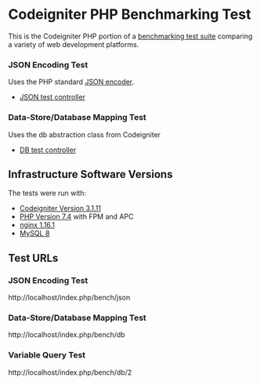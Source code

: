 # Codeigniter PHP Benchmarking Test

This is the Codeigniter PHP portion of a [benchmarking test suite](../) comparing a variety of web development platforms.

### JSON Encoding Test
Uses the PHP standard [JSON encoder](http://www.php.net/manual/en/function.json-encode.php).

* [JSON test controller](application/controllers/bench.php)


### Data-Store/Database Mapping Test
Uses the db abstraction class from Codeigniter

* [DB test controller](application/controllers/bench.php)


## Infrastructure Software Versions
The tests were run with:

* [Codeigniter Version 3.1.11](http://ellislab.com/codeigniter)
* [PHP Version 7.4](http://www.php.net/) with FPM and APC
* [nginx 1.16.1](http://nginx.org/)
* [MySQL 8](https://dev.mysql.com/)

## Test URLs
### JSON Encoding Test

http://localhost/index.php/bench/json

### Data-Store/Database Mapping Test

http://localhost/index.php/bench/db

### Variable Query Test
    
http://localhost/index.php/bench/db/2
